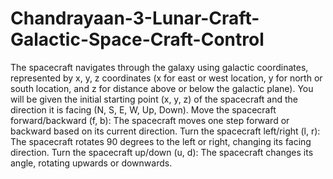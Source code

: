 # Chandrayaan-3-Lunar-Craft-Galactic-Space-Craft-Control
The spacecraft navigates through the galaxy using galactic coordinates, represented by x, y, z coordinates (x for east or west location, y for north or south location, and z for distance above or below the galactic plane).
You will be given the initial starting point (x, y, z) of the spacecraft and the direction it is facing (N, S, E, W, Up, Down).
Move the spacecraft forward/backward (f, b): The spacecraft moves one step forward or backward based on its current direction.
Turn the spacecraft left/right (l, r): The spacecraft rotates 90 degrees to the left or right, changing its facing direction.
Turn the spacecraft up/down (u, d): The spacecraft changes its angle, rotating upwards or downwards.
